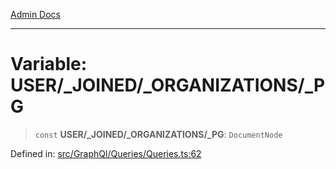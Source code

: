 [Admin Docs](/)

***

# Variable: USER/_JOINED/_ORGANIZATIONS/_PG

> `const` **USER/_JOINED/_ORGANIZATIONS/_PG**: `DocumentNode`

Defined in: [src/GraphQl/Queries/Queries.ts:62](https://github.com/PalisadoesFoundation/talawa-admin/blob/main/src/GraphQl/Queries/Queries.ts#L62)
